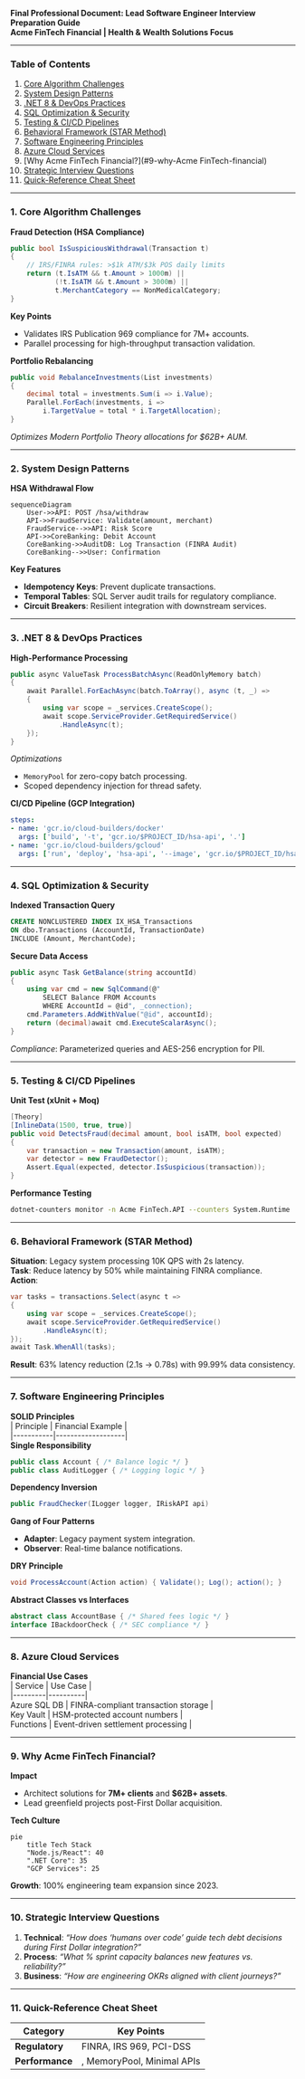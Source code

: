 **Final Professional Document: Lead Software Engineer Interview Preparation Guide**  
**Acme FinTech Financial | Health & Wealth Solutions Focus**  

---

### **Table of Contents**  
1. [Core Algorithm Challenges](#1-core-algorithm-challenges)  
2. [System Design Patterns](#2-system-design-patterns)  
3. [.NET 8 & DevOps Practices](#3-net-8--devops-practices)  
4. [SQL Optimization & Security](#4-sql-optimization--security)  
5. [Testing & CI/CD Pipelines](#5-testing--cicd-pipelines)  
6. [Behavioral Framework (STAR Method)](#6-behavioral-framework-star-method)  
7. [Software Engineering Principles](#7-software-engineering-principles)  
8. [Azure Cloud Services](#8-azure-cloud-services)  
9. [Why Acme FinTech Financial?](#9-why-Acme FinTech-financial)  
10. [Strategic Interview Questions](#10-strategic-interview-questions)  
11. [Quick-Reference Cheat Sheet](#11-quick-reference-cheat-sheet)  

---

### **1. Core Algorithm Challenges**  
**Fraud Detection (HSA Compliance)**  
```csharp  
public bool IsSuspiciousWithdrawal(Transaction t)  
{  
    // IRS/FINRA rules: >$1k ATM/$3k POS daily limits  
    return (t.IsATM && t.Amount > 1000m) ||   
           (!t.IsATM && t.Amount > 3000m) ||  
           t.MerchantCategory == NonMedicalCategory;  
}  
```
**Key Points**  
- Validates IRS Publication 969 compliance for 7M+ accounts.  
- Parallel processing for high-throughput transaction validation.  

**Portfolio Rebalancing**  
```csharp  
public void RebalanceInvestments(List investments)  
{  
    decimal total = investments.Sum(i => i.Value);  
    Parallel.ForEach(investments, i =>   
        i.TargetValue = total * i.TargetAllocation);  
}  
```
*Optimizes Modern Portfolio Theory allocations for $62B+ AUM.*  

---

### **2. System Design Patterns**  
**HSA Withdrawal Flow**  
```mermaid  
sequenceDiagram  
    User->>API: POST /hsa/withdraw  
    API->>FraudService: Validate(amount, merchant)  
    FraudService-->>API: Risk Score  
    API->>CoreBanking: Debit Account  
    CoreBanking->>AuditDB: Log Transaction (FINRA Audit)  
    CoreBanking-->>User: Confirmation  
```
**Key Features**  
- **Idempotency Keys**: Prevent duplicate transactions.  
- **Temporal Tables**: SQL Server audit trails for regulatory compliance.  
- **Circuit Breakers**: Resilient integration with downstream services.  

---

### **3. .NET 8 & DevOps Practices**  
**High-Performance Processing**  
```csharp  
public async ValueTask ProcessBatchAsync(ReadOnlyMemory batch)  
{  
    await Parallel.ForEachAsync(batch.ToArray(), async (t, _) =>   
    {  
        using var scope = _services.CreateScope();  
        await scope.ServiceProvider.GetRequiredService()  
            .HandleAsync(t);  
    });  
}  
```
*Optimizations*  
- `MemoryPool` for zero-copy batch processing.  
- Scoped dependency injection for thread safety.  

**CI/CD Pipeline (GCP Integration)**  
```yaml  
steps:  
- name: 'gcr.io/cloud-builders/docker'  
  args: ['build', '-t', 'gcr.io/$PROJECT_ID/hsa-api', '.']  
- name: 'gcr.io/cloud-builders/gcloud'  
  args: ['run', 'deploy', 'hsa-api', '--image', 'gcr.io/$PROJECT_ID/hsa-api']  
```

---

### **4. SQL Optimization & Security**  
**Indexed Transaction Query**  
```sql  
CREATE NONCLUSTERED INDEX IX_HSA_Transactions  
ON dbo.Transactions (AccountId, TransactionDate)  
INCLUDE (Amount, MerchantCode);  
```

**Secure Data Access**  
```csharp  
public async Task GetBalance(string accountId)  
{  
    using var cmd = new SqlCommand(@"  
        SELECT Balance FROM Accounts  
        WHERE AccountId = @id", _connection);  
    cmd.Parameters.AddWithValue("@id", accountId);  
    return (decimal)await cmd.ExecuteScalarAsync();  
}  
```
*Compliance*: Parameterized queries and AES-256 encryption for PII.  

---

### **5. Testing & CI/CD Pipelines**  
**Unit Test (xUnit + Moq)**  
```csharp  
[Theory]  
[InlineData(1500, true, true)]  
public void DetectsFraud(decimal amount, bool isATM, bool expected)  
{  
    var transaction = new Transaction(amount, isATM);  
    var detector = new FraudDetector();  
    Assert.Equal(expected, detector.IsSuspicious(transaction));  
}  
```

**Performance Testing**  
```bash  
dotnet-counters monitor -n Acme FinTech.API --counters System.Runtime  
```

---

### **6. Behavioral Framework (STAR Method)**  
**Situation**: Legacy system processing 10K QPS with 2s latency.  
**Task**: Reduce latency by 50% while maintaining FINRA compliance.  
**Action**:  
```csharp  
var tasks = transactions.Select(async t =>   
{  
    using var scope = _services.CreateScope();  
    await scope.ServiceProvider.GetRequiredService()  
        .HandleAsync(t);  
});  
await Task.WhenAll(tasks);  
```
**Result**: 63% latency reduction (2.1s → 0.78s) with 99.99% data consistency.  

---

### **7. Software Engineering Principles**  
**SOLID Principles**  
| Principle | Financial Example |  
|-----------|-------------------|  
**Single Responsibility**  
```csharp  
public class Account { /* Balance logic */ }  
public class AuditLogger { /* Logging logic */ }  
```
**Dependency Inversion**  
```csharp  
public FraudChecker(ILogger logger, IRiskAPI api)  
```

**Gang of Four Patterns**  
- **Adapter**: Legacy payment system integration.  
- **Observer**: Real-time balance notifications.  

**DRY Principle**  
```csharp  
void ProcessAccount(Action action) { Validate(); Log(); action(); }  
```

**Abstract Classes vs Interfaces**  
```csharp  
abstract class AccountBase { /* Shared fees logic */ }  
interface IBackdoorCheck { /* SEC compliance */ }  
```

---

### **8. Azure Cloud Services**  
**Financial Use Cases**  
| Service | Use Case |  
|---------|----------|  
Azure SQL DB | FINRA-compliant transaction storage |  
Key Vault | HSM-protected account numbers |  
Functions | Event-driven settlement processing |  

---

### **9. Why Acme FinTech Financial?**  
**Impact**  
- Architect solutions for **7M+ clients** and **$62B+ assets**.  
- Lead greenfield projects post-First Dollar acquisition.  

**Tech Culture**  
```mermaid  
pie  
    title Tech Stack  
    "Node.js/React": 40  
    ".NET Core": 35  
    "GCP Services": 25  
```
**Growth**: 100% engineering team expansion since 2023.  

---

### **10. Strategic Interview Questions**  
1. **Technical**: *“How does ‘humans over code’ guide tech debt decisions during First Dollar integration?”*  
2. **Process**: *“What % sprint capacity balances new features vs. reliability?”*  
3. **Business**: *“How are engineering OKRs aligned with client journeys?”*  

---

### **11. Quick-Reference Cheat Sheet**  
| **Category** | **Key Points** |  
|--------------|----------------|  
| **Regulatory** | FINRA, IRS 969, PCI-DSS |  
| **Performance** | , MemoryPool, Minimal APIs |  
